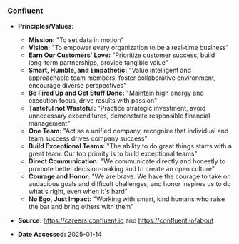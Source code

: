 ### Confluent

- **Principles/Values:**
  - **Mission:** "To set data in motion"
  - **Vision:** "To empower every organization to be a real-time business"
  - **Earn Our Customers' Love:** "Prioritize customer success, build long-term partnerships, provide tangible value"
  - **Smart, Humble, and Empathetic:** "Value intelligent and approachable team members, foster collaborative environment, encourage diverse perspectives"
  - **Be Fired Up and Get Stuff Done:** "Maintain high energy and execution focus, drive results with passion"
  - **Tasteful not Wasteful:** "Practice strategic investment, avoid unnecessary expenditures, demonstrate responsible financial management"
  - **One Team:** "Act as a unified company, recognize that individual and team success drives company success"
  - **Build Exceptional Teams:** "The ability to do great things starts with a great team. Our top priority is to build exceptional teams"
  - **Direct Communication:** "We communicate directly and honestly to promote better decision-making and to create an open culture"
  - **Courage and Honor:** "We are brave. We have the courage to take on audacious goals and difficult challenges, and honor inspires us to do what's right, even when it's hard"
  - **No Ego, Just Impact:** "Working with smart, kind humans who raise the bar and bring others with them"

- **Source:** https://careers.confluent.io and https://confluent.io/about
- **Date Accessed:** 2025-01-14